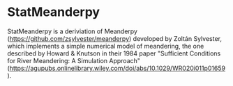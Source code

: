 # StatMeanderpy

StatMeanderpy is a deriviation of Meanderpy (https://github.com/zsylvester/meanderpy) developed by Zoltán Sylvester, which  implements a simple numerical model of meandering, the one described by Howard & Knutson in their 1984 paper "Sufficient Conditions for River Meandering: A Simulation Approach" (https://agupubs.onlinelibrary.wiley.com/doi/abs/10.1029/WR020i011p01659).
